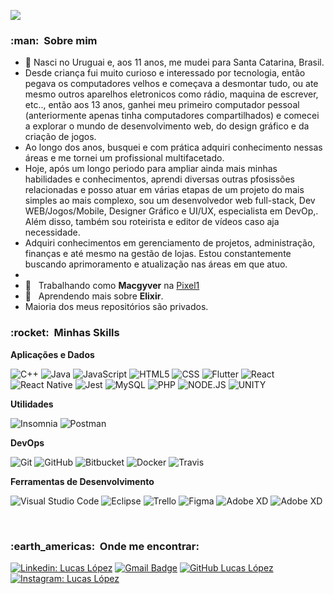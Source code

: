 
![](https://komarev.com/ghpvc/?username=luscalopez&color=006bed)

<h3> :man: &nbsp;Sobre mim </h3>

- 🤔 Nasci no Uruguai e, aos 11 anos, me mudei para Santa Catarina, Brasil. 
- Desde criança fui muito curioso e interessado por tecnologia, então pegava os computadores velhos e começava a desmontar tudo, ou ate mesmo outros aparelhos eletronicos como rádio, maquina de escrever, etc.., então aos 13 anos, ganhei meu primeiro computador pessoal (anteriormente apenas tinha computadores compartilhados) e comecei a explorar o mundo de desenvolvimento web, do design gráfico e da criação de jogos.
- Ao longo dos anos, busquei e com prática adquiri conhecimento nessas áreas e me tornei um profissional multifacetado.
- Hoje, após um longo periodo para ampliar ainda mais minhas habilidades e conhecimentos, aprendi diversas outras pfosissões relacionadas e posso atuar em várias etapas de um projeto do mais simples ao mais complexo, sou um desenvolvedor web full-stack, Dev WEB/Jogos/Mobile, Designer Gráfico e UI/UX, especialista em DevOp,. Além disso, também sou roteirista e editor de vídeos caso aja necessidade.
- Adquiri conhecimentos em gerenciamento de projetos, administração, finanças e até mesmo na gestão de lojas. Estou constantemente buscando aprimoramento e atualização nas áreas em que atuo.
- 
- 💼 &nbsp; Trabalhando como **Macgyver** na <a href="www.pixel1.com.br">Pixel1</a>
- 🌱 &nbsp; Aprendendo mais sobre **Elixir**.
- Maioria dos meus repositórios são privados.
<h3> :rocket: &nbsp;Minhas Skills </h3>

**Aplicações e Dados**

  ![C++](https://img.shields.io/badge/-C++-333333?style=flat&logo=C%2B%2B&logoColor=00599C)
  ![Java](https://img.shields.io/badge/-Java-333333?style=flat&logo=Java&logoColor=007396)
  ![JavaScript](https://img.shields.io/badge/-JavaScript-333333?style=flat&logo=javascript)
  ![HTML5](https://img.shields.io/badge/-HTML5-333333?style=flat&logo=HTML5)
  ![CSS](https://img.shields.io/badge/-CSS-333333?style=flat&logo=CSS3&logoColor=1572B6)
  ![Flutter](https://img.shields.io/badge/-Flutter-333333?style=flat&logo=Flutter)
  ![React](https://img.shields.io/badge/-React-333333?style=flat&logo=react)
  ![React Native](https://img.shields.io/badge/-React%20Native-333333?style=flat&logo=react)
  ![Jest](https://img.shields.io/badge/-Jest-333333?style=flat&logo=jest)
  ![MySQL](https://img.shields.io/badge/-MySQL-333333?style=flat&logo=mysql)
  ![PHP](https://img.shields.io/badge/PHP-777BB4?style=for-the-badge&logo=php&logoColor=white)
  ![NODE.JS](https://img.shields.io/badge/Node.js-43853D?style=for-the-badge&logo=node.js&logoColor=white)
  ![UNITY](https://img.shields.io/badge/Unity-100000?style=for-the-badge&logo=unity&logoColor=white)

**Utilidades**

  ![Insomnia](https://img.shields.io/badge/-Insomnia-333333?style=flat&logo=insomnia)
  ![Postman](https://img.shields.io/badge/-Postman-333333?style=flat&logo=postman)

**DevOps**

  ![Git](https://img.shields.io/badge/-Git-333333?style=flat&logo=git)
  ![GitHub](https://img.shields.io/badge/-GitHub-333333?style=flat&logo=github)
  ![Bitbucket](https://img.shields.io/badge/-Bitbucket-333333?style=flat&logo=bitbucket)
  ![Docker](https://img.shields.io/badge/-Docker-333333?style=flat&logo=docker)
  ![Travis](https://img.shields.io/badge/-Travis-333333?style=flat&logo=travis)

**Ferramentas de Desenvolvimento**

  ![Visual Studio Code](https://img.shields.io/badge/-Visual%20Studio%20Code-333333?style=flat&logo=visual-studio-code&logoColor=007ACC)
  ![Eclipse](https://img.shields.io/badge/-Eclipse-333333?style=flat&logo=eclipse-ide&logoColor=2C2255)
  ![Trello](https://img.shields.io/badge/-Trello-333333?style=flat&logo=trello&logoColor=007ACC)
  ![Figma](https://img.shields.io/badge/-Figma-333333?style=flat&logo=figma&logoColor=007ACC)
  ![Adobe XD](https://img.shields.io/badge/-Adobe%20XD-333333?style=flat&logo=adobe-xd&logoColor=007ACC)
  ![Adobe XD](https://img.shields.io/badge/-Adobe%20XD-333333?style=flat&logo=adobe-xd&logoColor=007ACC)

<br/>
<h3> :earth_americas: &nbsp;Onde me encontrar: </h3> 

[![Linkedin: Lucas López](https://img.shields.io/badge/-luscalopez-blue?style=flat-square&logo=Linkedin&logoColor=white&link=https://www.linkedin.com/in/luscalopez/)](https://www.linkedin.com/in/luscalopez/N)
[![Gmail Badge](https://img.shields.io/badge/-lopez@pixel1.com.br-006bed?style=flat-square&logo=Gmail&logoColor=white&link=mailto:lopez@pixel1.com.br)](mailto:lopez@pixel1.com.br)
[![GitHub Lucas López]( https://img.shields.io/github/followers/luscalopez?label=follow&style=social)](https://github.com/luscalopez)
[![Instagram: Lucas López]( https://img.shields.io/badge/Instagram-E4405F?style=for-the-badge&logo=instagram&logoColor=white)](https://instagram.com/luscaslopez)

